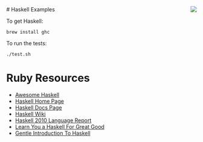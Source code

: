 <img align="right" src="https://raw.githubusercontent.com/rtoal/polyglot/master/resources/haskell-logo-300.png">
# Haskell Examples

To get Haskell:

```
brew install ghc
```

To run the tests:

```
./test.sh
```

# Ruby Resources

* [Awesome Haskell](https://github.com/krispo/awesome-haskell)
* [Haskell Home Page](https://www.haskell.org/)
* [Haskell Docs Page](https://www.haskell.org/documentation)
* [Haskell Wiki](https://wiki.haskell.org/Haskell)
* [Haskell 2010 Language Report](https://www.haskell.org/onlinereport/haskell2010/)
* [Learn You a Haskell For Great Good](http://learnyouahaskell.com/)
* [Gentle Introduction To Haskell](https://www.haskell.org/tutorial/)
